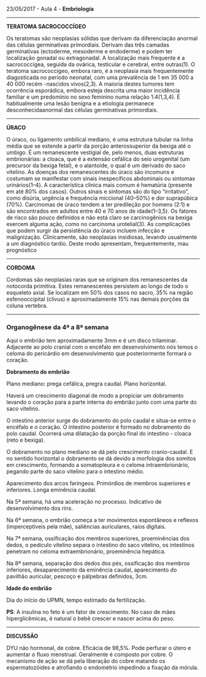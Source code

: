 23/05/2017 - Aula 4 - **Embriologia**

---

**TERATOMA SACROCOCCÍGEO**

Os teratomas são neoplasias sólidas que derivam da diferenciação anormal das células germinativas primordiais. Derivam das três camadas germinativas \(ectoderme, mesoderme e endoderme\) e podem ter localização gonadal ou extragonadal. A localização mais frequente é a sacrococcígea, seguida da ovárica, testicular e cerebral, entre outras\(1\). O teratoma sacrococcígeo, embora raro, é a neoplasia mais frequentemente diagosticada no período neonatal, com uma prevalência de 1 em 35 000 a 40 000 recém -nascidos vivos\(2,3\). A maioria destes tumores tem ocorrência esporádica, embora esteja descrita uma maior incidência familiar e um predomínio no sexo feminino numa relação 1:4\(1,3,4\). É habitualmente uma lesão benigna e a etiologia permanece desconhecidaanormal das células germinativas primordiais.

---

**ÚRACO**

O úraco, ou ligamento umbilical mediano, é uma estrutura tubular na linha média que se estende a partir da porção anterossuperior da bexiga até o umbigo. É um remanescente vestigial de, pelo menos, duas estruturas embrionárias: a cloaca, que é a extensão cefálica do seio urogenital \(um precursor da bexiga fetal\), e o alantoide, o qual é um derivado do saco vitelino. As doenças dos remanescentes do úraco são incomuns e costumam se manifestar com sinais inespecíficos abdominais ou sintomas urinários\(1–4\). A característica clínica mais comum é hematúria \(presente em até 80% dos casos\). Outros sinais e sintomas são do tipo “irritativo”, como disúria, urgência e frequência miccional \(40–50%\) e dor suprapúbica \(70%\). Carcinomas de úraco tendem a ter predileção por homens \(2:1\) e são encontrados em adultos entre 40 e 70 anos de idade\(1–3,5\). Os fatores de risco são pouco definidos e não está claro se carcinogênios na bexiga exercem alguma ação, como no carcinoma urotelial\(3\). As complicações que podem surgir da persistência do úraco incluem infecção e malignização. Clinicamente, são neoplasias insidiosas, levando usualmente a um diagnóstico tardio. Deste modo apresentam, frequentemente, mau prognóstico

---

**CORDOMA**

Cordomas são neoplasias raras que se originam dos remanescentes da notocorda primitiva. Estes remanescentes persistem ao longo de todo o esqueleto axial. Se localizam em 50% dos casos no sacro, 35% na região esfenooccipital \(clivus\) e aproximadamente 15% nas demais porções da coluna vertebra.

---

### Organogênese da 4ª a 8ª semana

Aqui o embrião tem aproximadamente 3mm e é um disco trilaminar. Adjacente ao polo cranial com o encéfalo em desenvolvimento nós temos o celoma do pericárdio em desenvolvimento que posteriormente formará o coração.

**Dobramento do embrião**

Plano mediano: prega cefálica, pregra caudal. Plano horizontal.

Haverá um crescimento diagonal de modo a propiciar um dobramento levando o coração para a parte interna do embrião junto com uma parte do saco vitelino.

O intestino anterior surge do dobramento do polo caudal e situa-se entre o encéfalo e o coração. O intestino posterior é formado no dobramento do polo caudal. Ocorrerá uma dilatação da porção final do intestino - cloaca \(reto e bexiga\).

O dobramento no plano mediano se dá pelo crescimento cranio-caudal. E no sentido horizontal o dobramento se dá devido a morfologia dos somitos em crescimento, formando a somatopleura e o celoma intraembrionário, pegando parte do saco vitelino para o intestino médio.

Aparecimento dos arcos faríngeos. Primórdios de membros superiores e inferiores. Longa eminência caudal.

Na 5ª semana, há uma aceleração no processo. Indicativo de desenvolvimento dos rins.

Na 6ª semana, o embrião começa a ter movimentos espontâneos e reflexos \(imperceptíveis pela mãe\), saliências auriculares, raios digitais.

Na 7ª semana, ossificação dos membros superiores, proeminências dos dedos, o pedículo vitelino separa o intestino do saco vitelino, os intestinos penetram no celoma extraembrionário, proeminência hepática.

Na 8ª semana, separação dos dedos dos pés, ossificação dos membros inferiores, desaparecimento da eminência caudal, aparecimento do pavilhão auricular, pescoço e pálpebras definidos, 3cm.

**Idade do embrião**

Dia do início do UPMN, tempo estimado da fertilização.

**PS**: A insulina no feto é um fator de crescimento. No caso de mães hiperglicêmicas, é natural o bebê crescer e nascer acima do peso.

---

**DISCUSSÃO**

DYU não hormonal, de cobre. Eficácia de 98,5%. Pode perfurar o útero e aumentar o fluxo menstrual. Geralmente é composto por cobre. O mecanismo de ação se dá pela liberação do cobre matando os espermatozóides e atrofiando o endométrio impedindo a fixação da mórula.



